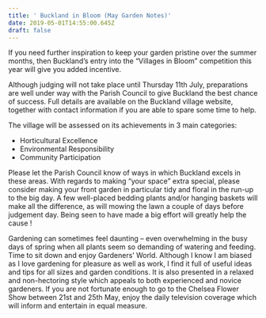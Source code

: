 ```yaml
---
title: ' Buckland in Bloom (May Garden Notes)'
date: 2019-05-01T14:55:00.645Z
draft: false
---
```

If you need further inspiration to keep your garden pristine over the summer months, then Buckland’s entry into the “Villages in Bloom” competition this year will give you added incentive. 

Although judging will not take place until Thursday 11th July, preparations are well under way with the Parish Council to give Buckland the best chance of success. Full details are available on the Buckland village website, together with contact information if you are able to spare some time to help. 

The village will be assessed on its achievements in 3 main categories: 

* Horticultural Excellence
* Environmental Responsibility
* Community Participation

Please let the Parish Council know of ways in which Buckland excels in these areas. With regards to making “your space” extra special, please consider making your front garden in particular tidy and floral in the run-up to the big day. A few well-placed bedding plants and/or hanging baskets will make all the difference, as will mowing the lawn a couple of days before judgement day. Being seen to have made a big effort will greatly help the cause ! 

Gardening can sometimes feel daunting – even overwhelming in the busy days of spring when all plants seem so demanding of watering and feeding. Time to sit down and enjoy Gardeners’ World. Although I know I am biased as I love gardening for pleasure as well as work, I find it full of useful ideas and tips for all sizes and garden conditions. It is also presented in a relaxed and non-hectoring style which appeals to both experienced and novice gardeners. If you are not fortunate enough to go to the Chelsea Flower Show between 21st and 25th May, enjoy the daily television coverage which will inform and entertain in equal measure.
